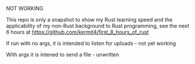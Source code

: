 NOT WORKING

This repo is only a snapshot to show my Rust learning speed and the applicability of my non-Rust background to Rust programming, see the next 6 hours at https://github.com/kermit4/first_8_hours_of_rust     

If run with no args, it is intended to listen for uploads - not yet working

With args it is intened to send a file - unwritten
